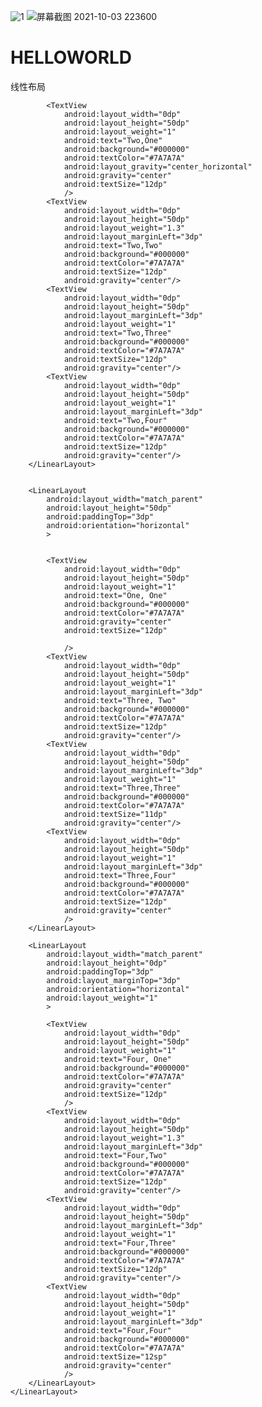 ![1](https://user-images.githubusercontent.com/90606328/135761472-c00a4c5b-7273-4ab0-83b9-9f57ff49a8b6.jpg)
![屏幕截图 2021-10-03 223600](https://user-images.githubusercontent.com/90606328/135761475-d3fea642-a49e-40a7-b065-fecf83557fed.jpg)
# HELLOWORLD
线性布局

<LinearLayout
        android:layout_width="match_parent"
        android:layout_height="match_parent"
        tools:context=".MainActivity"
        android:orientation="vertical">
        <LinearLayout
            android:layout_width="match_parent"
            android:layout_height="50dp"
            android:orientation="horizontal"
            >
            <TextView
                android:layout_width="0dp"
                android:layout_height="50dp"
                android:layout_weight="1"
                android:text="One,One"
                android:background="#000000"
                android:textColor="#7A7A7A"
                android:textSize="12dp"
                android:gravity="center"
                />
            <TextView
                android:layout_width="0dp"
                android:layout_height="50dp"
                android:layout_weight="1.3"
                android:layout_marginLeft="3dp"
                android:text="One,Two"
                android:background="#000000"
                android:textColor="#7A7A7A"
                android:textSize="12dp"
                android:gravity="center"
                />
            <TextView
                android:layout_width="0dp"
                android:layout_height="50dp"
                android:layout_weight="1"
                android:layout_marginLeft="3dp"
                android:text="One,Three"
                android:background="#000000"
                android:textColor="#7A7A7A"
                android:textSize="12dp"
                android:gravity="center"
                />
            <TextView
                android:layout_width="0dp"
                android:layout_height="50dp"
                android:layout_weight="1"
                android:layout_marginLeft="3dp"
                android:text="One,Four"
                android:background="#000000"
                android:textColor="#7A7A7A"
                android:textSize="12dp"
                android:gravity="center"
                />
        </LinearLayout>
        <LinearLayout
            android:layout_width="match_parent"
            android:layout_height="50dp"
            android:paddingTop="3dp"
            android:orientation="horizontal">


            <TextView
                android:layout_width="0dp"
                android:layout_height="50dp"
                android:layout_weight="1"
                android:text="Two,One"
                android:background="#000000"
                android:textColor="#7A7A7A"
                android:layout_gravity="center_horizontal"
                android:gravity="center"
                android:textSize="12dp"
                />
            <TextView
                android:layout_width="0dp"
                android:layout_height="50dp"
                android:layout_weight="1.3"
                android:layout_marginLeft="3dp"
                android:text="Two,Two"
                android:background="#000000"
                android:textColor="#7A7A7A"
                android:textSize="12dp"
                android:gravity="center"/>
            <TextView
                android:layout_width="0dp"
                android:layout_height="50dp"
                android:layout_marginLeft="3dp"
                android:layout_weight="1"
                android:text="Two,Three"
                android:background="#000000"
                android:textColor="#7A7A7A"
                android:textSize="12dp"
                android:gravity="center"/>
            <TextView
                android:layout_width="0dp"
                android:layout_height="50dp"
                android:layout_weight="1"
                android:layout_marginLeft="3dp"
                android:text="Two,Four"
                android:background="#000000"
                android:textColor="#7A7A7A"
                android:textSize="12dp"
                android:gravity="center"/>
        </LinearLayout>


        <LinearLayout
            android:layout_width="match_parent"
            android:layout_height="50dp"
            android:paddingTop="3dp"
            android:orientation="horizontal"
            >


            <TextView
                android:layout_width="0dp"
                android:layout_height="50dp"
                android:layout_weight="1"
                android:text="One, One"
                android:background="#000000"
                android:textColor="#7A7A7A"
                android:gravity="center"
                android:textSize="12dp"

                />
            <TextView
                android:layout_width="0dp"
                android:layout_height="50dp"
                android:layout_weight="1"
                android:layout_marginLeft="3dp"
                android:text="Three, Two"
                android:background="#000000"
                android:textColor="#7A7A7A"
                android:textSize="12dp"
                android:gravity="center"/>
            <TextView
                android:layout_width="0dp"
                android:layout_height="50dp"
                android:layout_marginLeft="3dp"
                android:layout_weight="1"
                android:text="Three,Three"
                android:background="#000000"
                android:textColor="#7A7A7A"
                android:textSize="11dp"
                android:gravity="center"/>
            <TextView
                android:layout_width="0dp"
                android:layout_height="50dp"
                android:layout_weight="1"
                android:layout_marginLeft="3dp"
                android:text="Three,Four"
                android:background="#000000"
                android:textColor="#7A7A7A"
                android:textSize="12dp"
                android:gravity="center"
                />
        </LinearLayout>

        <LinearLayout
            android:layout_width="match_parent"
            android:layout_height="0dp"
            android:paddingTop="3dp"
            android:layout_marginTop="3dp"
            android:orientation="horizontal"
            android:layout_weight="1"
            >

            <TextView
                android:layout_width="0dp"
                android:layout_height="50dp"
                android:layout_weight="1"
                android:text="Four, One"
                android:background="#000000"
                android:textColor="#7A7A7A"
                android:gravity="center"
                android:textSize="12dp"
                />
            <TextView
                android:layout_width="0dp"
                android:layout_height="50dp"
                android:layout_weight="1.3"
                android:layout_marginLeft="3dp"
                android:text="Four,Two"
                android:background="#000000"
                android:textColor="#7A7A7A"
                android:textSize="12dp"
                android:gravity="center"/>
            <TextView
                android:layout_width="0dp"
                android:layout_height="50dp"
                android:layout_marginLeft="3dp"
                android:layout_weight="1"
                android:text="Four,Three"
                android:background="#000000"
                android:textColor="#7A7A7A"
                android:textSize="12dp"
                android:gravity="center"/>
            <TextView
                android:layout_width="0dp"
                android:layout_height="50dp"
                android:layout_weight="1"
                android:layout_marginLeft="3dp"
                android:text="Four,Four"
                android:background="#000000"
                android:textColor="#7A7A7A"
                android:textSize="12sp"
                android:gravity="center"
                />
        </LinearLayout>
    </LinearLayout>
